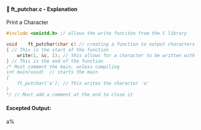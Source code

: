 #### :hammer: ft_putchar.c - Explanation 

Print a Character
```c
#include <unistd.h> // allows the write funciton from the C library 

void	ft_putchar(char c) // creating a function to output characters
{ // This is the start of the function
  	write(1, &c, 1); // this allows for a character to be written with &c
} // This is the end of the function
/* Must comment the main, unless compiling
int main(void)  // starts the main
{ 
	ft_putchar('a'); // This writes the character 'a'
} 
*/ // Must add a comment at the end to close it
```
#### Excepted Output: <br>
a%
